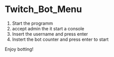 # Twitch_Bot_Menu

1. Start the programm
2. accept admin the it start a console
3. Insert the username and press enter
4. Instert the bot counter and press enter to start

Enjoy botting!
